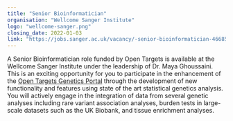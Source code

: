 ```yaml
---
title: "Senior Bioinformatician"
organisation: "Wellcome Sanger Institute"
logo: "wellcome-sanger.png"
closing_date: 2022-01-03
link: "https://jobs.sanger.ac.uk/vacancy/-senior-bioinformatician-466851.html"
---
```



A Senior Bioinformatician role funded by Open Targets is available at the Wellcome Sanger Institute under the leadership of Dr. Maya Ghoussaini. This is an exciting opportunity for you to participate in the enhancement of the <a href="https://genetics.opentargets.org" target="_blank"> Open Targets Genetics Portal</a> through the development of new functionality and features using state of the art statistical genetics analysis. You will actively engage in the integration of data from several genetic analyses including rare variant association analyses, burden tests in large-scale datasets such as the UK Biobank, and tissue enrichment analyses.

